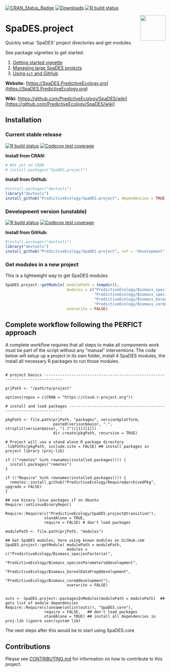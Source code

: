 <!-- badges: start -->
[![CRAN_Status_Badge](https://www.r-pkg.org/badges/version/SpaDES.project)](https://cran.r-project.org/package=SpaDES.project)
[![Downloads](https://cranlogs.r-pkg.org/badges/grand-total/SpaDES.project)](https://cran.r-project.org/package=SpaDES.project)
[![R build status](https://github.com/PredictiveEcology/SpaDES.project/workflows/R-CMD-check/badge.svg)](https://github.com/PredictiveEcology/SpaDES.project/actions)
<!-- badges: end -->

<img align="right" width="80" pad="20" src="https://github.com/PredictiveEcology/SpaDES/raw/master/man/figures/SpaDES.png">

# SpaDES.project

Quickly setup 'SpaDES' project directories and get modules.

See package vignettes to get started.

1. [Getting started vignette](vignettes/i-getting-started.Rmd)
2. [Managing large SpaDES projects](vignettes/ii-managing-large-SpaDES-projects.Rmd)
3. [Using `git` and GitHub](vignettes/iii-using-git-github.Rmd)

**Website:** [https://SpaDES.PredictiveEcology.org](https://SpaDES.PredictiveEcology.org)

**Wiki:** [https://github.com/PredictiveEcology/SpaDES/wiki](https://github.com/PredictiveEcology/SpaDES/wiki)

## Installation

### Current stable release

[![R build status](https://github.com/PredictiveEcology/SpaDES.project/workflows/R-CMD-check/badge.svg?branch=main)](https://github.com/PredictiveEcology/SpaDES.project/actions)
[![Codecov test coverage](https://codecov.io/gh/PredictiveEcology/SpaDES.project/branch/main/graph/badge.svg)](https://app.codecov.io/gh/PredictiveEcology/SpaDES.project?branch=main)

**Install from CRAN:**

```r
# Not yet on CRAN
# install.packages("SpaDES.project")
```

**Install from GitHub:**

```r
#install.packages("devtools")
library("devtools")
install_github("PredictiveEcology/SpaDES.project", dependencies = TRUE) 
```

### Development version (unstable)

[![R build status](https://github.com/PredictiveEcology/SpaDES.project/workflows/R-CMD-check/badge.svg?branch=development)](https://github.com/PredictiveEcology/SpaDES.project/actions)
[![Codecov test coverage](https://codecov.io/gh/PredictiveEcology/SpaDES.project/branch/development/graph/badge.svg)](https://app.codecov.io/gh/PredictiveEcology/SpaDES.project?branch=development)

**Install from GitHub:**

```r
#install.packages("devtools")
library("devtools")
install_github("PredictiveEcology/SpaDES.project", ref = "development", dependencies = TRUE)
```

### Get modules in a new project 

This is a lightweight way to get SpaDES modules

```r
SpaDES.project::getModule( modulePath = tempdir(), 
                           modules = c("PredictiveEcology/Biomass_speciesFactorial",
                                       "PredictiveEcology/Biomass_speciesParameters@development",
                                       "PredictiveEcology/Biomass_borealDataPrep@development",
                                       "PredictiveEcology/Biomass_core@development"), 
                           overwrite = FALSE)
```

## Complete workflow following the PERFICT approach

A complete workflow requires that all steps to make all components work must be part of the script
without any "manual" interventions. The code below will setup up a project in its own
folder, install 4 SpaDES modules, the install all necessary R packages to run those modules.

```

# project basics ------------------------------------------------------------------------------

prjPath <- "/path/to/project"

options(repos = c(CRAN = "https://cloud.r-project.org"))

# install and load packages -------------------------------------------------------------------

pkgPath <- file.path(prjPath, "packages", version$platform,
                     paste0(version$major, ".", strsplit(version$minor, "[.]")[[1]][1]))
                     dir.create(pkgPath, recursive = TRUE)

# Project will use a stand alone R package directory                    
.libPaths(pkgPath, include.site = FALSE) ## install packages in project library (proj-lib)

if (!"remotes" %in% rownames(installed.packages())) {
  install.packages("remotes")
}

if (!"Require" %in% rownames(installed.packages())) {
  remotes::install_github("PredictiveEcology/Require@archivedPkg", upgrade = FALSE)
}

## use binary linux packages if on Ubuntu
Require::setLinuxBinaryRepo()

Require::Require(c("PredictiveEcology/SpaDES.project@transition"), 
                 standAlone = TRUE, 
                 require = FALSE) # don't load packages

modulePath <- file.path(prjPath, "modules")

## Get SpaDES modules; here using known modules on GitHub.com
SpaDES.project::getModule( modulePath = modulePath, 
                           modules = c("PredictiveEcology/Biomass_speciesFactorial",
                                       "PredictiveEcology/Biomass_speciesParameters@development",
                                       "PredictiveEcology/Biomass_borealDataPrep@development",
                                       "PredictiveEcology/Biomass_core@development"), 
                           overwrite = FALSE)


outs <- SpaDES.project::packagesInModules(modulePath = modulePath)  ## gets list of module dependencies
Require::Require(c(unname(unlist(outs)), "SpaDES.core"),
                 require = FALSE,   ## don't load packages
                 standAlone = TRUE) ## install all dependencies in proj-lib (ignore user/system lib)
```
The next steps after this would be to start using SpaDES.core


## Contributions

Please see [CONTRIBUTING.md](CONTRIBUTING.md) for information on how to contribute to this project.
